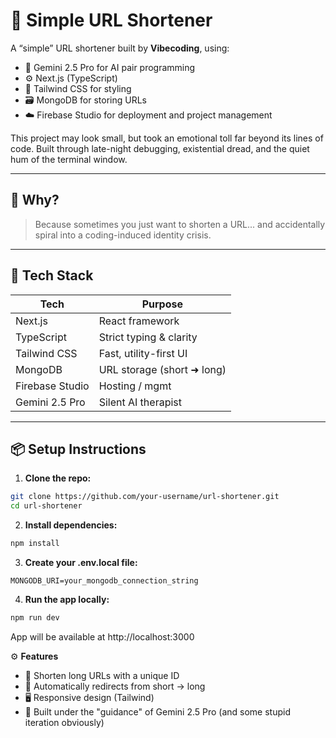 # 🔗 Simple URL Shortener

A “simple” URL shortener built by **Vibecoding**, using:

- 🧠 Gemini 2.5 Pro for AI pair programming
- ⚙️ Next.js (TypeScript)
- 🎨 Tailwind CSS for styling
- 🗃️ MongoDB for storing URLs
- ☁️ Firebase Studio for deployment and project management

This project may look small, but took an emotional toll far beyond its lines of code. Built through late-night debugging, existential dread, and the quiet hum of the terminal window.

---

## 🧠 Why?

> Because sometimes you just want to shorten a URL... and accidentally spiral into a coding-induced identity crisis.

---

## 🚀 Tech Stack

| Tech        | Purpose                  |
|-------------|--------------------------|
| Next.js     | React framework          |
| TypeScript  | Strict typing & clarity  |
| Tailwind CSS| Fast, utility-first UI   |
| MongoDB     | URL storage (short ➜ long) |
| Firebase Studio | Hosting / mgmt       |
| Gemini 2.5 Pro | Silent AI therapist   |

---

## 📦 Setup Instructions

1. **Clone the repo:**

```bash
git clone https://github.com/your-username/url-shortener.git
cd url-shortener
```
2. **Install dependencies:**

```bash
npm install
```

3. **Create your .env.local file:**
```env
MONGODB_URI=your_mongodb_connection_string
```

4. **Run the app locally:**
```bash
npm run dev
```

App will be available at http://localhost:3000

⚙️ **Features**
- 🔗 Shorten long URLs with a unique ID
- 📜 Automatically redirects from short → long
- 🖥️ Responsive design (Tailwind)
- 🤖 Built under the "guidance" of Gemini 2.5 Pro (and some stupid iteration obviously)
